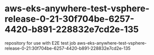 # aws-eks-anywhere-test-vsphere-release-0-21-30f704be-6257-4420-b891-228832e7cd2e-135
repository for use with E2E test job aws-eks-anywhere-test-vsphere-release-0-21:30f704be-6257-4420-b891-228832e7cd2e-135
